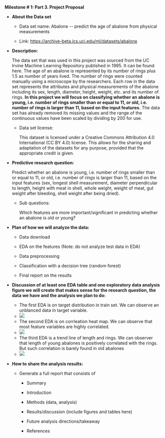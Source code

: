 

**Milestone \# 1: Part 3. Project Proposal**

-   **About the Data set**

    -   Data set name: Abalone -- predict the age of abalone from
        physical measurements

    -   Link: <https://archive-beta.ics.uci.edu/ml/datasets/abalone>

-   **Description:**

    The data set that was used in this project was sourced from the UC
    Irvine Machine Learning Repository published in 1995. It can be
    found here. The age of an abalone is represented by its number of
    rings plus 1.5 as number of years lived. The number of rings were
    counted manually using a microscope by the researchers. Each row in
    the data set represents the attributes and physical measurements of
    the abalone including its sex, length, diameter, height, weight,
    etc. and its number of rings. **In this project we will focus on
    classifying whether an abalone is young, i.e. number of rings
    smaller than or equal to 11, or old, i.e. number of rings is larger
    than 11, based on the input features.** The data set has already
    removed its missing values and the range of the continuous values
    have been scaled by dividing by 200 for use.

    -   Data set license:

        This dataset is licensed under a Creative Commons Attribution
        4.0 International (CC BY 4.0) license. This allows for the
        sharing and adaptation of the datasets for any purpose, provided
        that the appropriate credit is given.

-   **Predictive research question:**

    Predict whether an abalone is young, i.e. number of rings smaller
    than or equal to 11, or old, i.e. number of rings is larger than 11,
    based on the input features (sex, longest shell measurement,
    diameter perpendicular to length, height with meat in shell, whole
    weight, weight of meat, gut weight after bleeding, shell weight
    after being dried).

    -   Sub questions:

        Which features are more important/significant in predicting
        whether an abalone is old or young?

-   **Plan of how we will analyze the data:**

    -   Data download

    -   EDA on the features (Note: do not analyze test data in EDA)

    -   Data preprocessing

    -   Classification with a decision tree (random forest)

    -   Final report on the results

-   **Discussion of at least one EDA table and one exploratory data
    analysis figure we will create that makes sense for the research
    question, the data we have and the analysis we plan to do:**

    -    The first EDA is on target distribution in train set. We can observe an unblanced data in target variable.
    -    ![](https://github.com/nickmao1994/abalone_age_classification/blob/main/src/eda/target_viz.png)
    -    The second EDA is on corrleation heat map. We can observe that most feature variables are highly correlated.
    -    ![](https://github.com/nickmao1994/abalone_age_classification/blob/main/src/eda/corr_viz.png)
    -    The third EDA is a trend line of length and rings. We can observer that length of young abalones is positively correlated with the rings. But such correlation is barely found in old abalones
    -    ![](https://github.com/nickmao1994/abalone_age_classification/blob/main/src/eda/length_reg_viz.png)

-   **How to share the analysis results:**

    -   Generate a full report that consists of

        -   Summary

        -   Introduction

        -   Methods (data, analysis)

        -   Results/discussion (include figures and tables here)

        -   Future analysis directions/takeaway

        -   References
